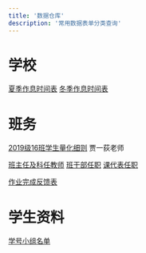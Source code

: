 ```yaml
---
title: '数据仓库'
description: '常用数据表单分类查询'
---
```


# 学校

[夏季作息时间表](data/xjzx) [冬季作息时间表](data/xjzx)



# 班务

[2019级16班学生量化细则](data/lhxz) 贾一荻老师

[班主任及科任教师](data/js) [班干部任职](data/bgb) [课代表任职](data/kdb)

[作业完成反馈表](https://www.wjx.cn/jq/52966313.aspx)



# 学生资料

[学号小组名单](data/xh)

